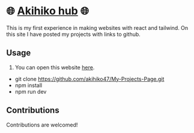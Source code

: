 # 🌐 [Akihiko hub](https://akihiko-hub.com) 🌐
This is my first experience in making websites with react and tailwind. On this site I have posted my projects with links to github.

## Usage
1. You can open this website [here](https://akihiko47.github.io/Akihiko-hub/).


- git clone https://github.com/akihiko47/My-Projects-Page.git
- npm install
- npm run dev
## Contributions
Contributions are welcomed!
